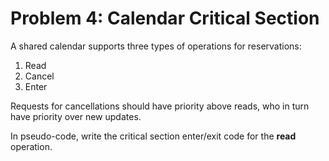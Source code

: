 # Problem 4: Calendar Critical Section

A shared calendar supports three types of operations for reservations:

1. Read
2. Cancel
3. Enter

Requests for cancellations should have priority above reads, who in turn have priority over new updates.

In pseudo-code, write the critical section enter/exit code for the **read** operation.
